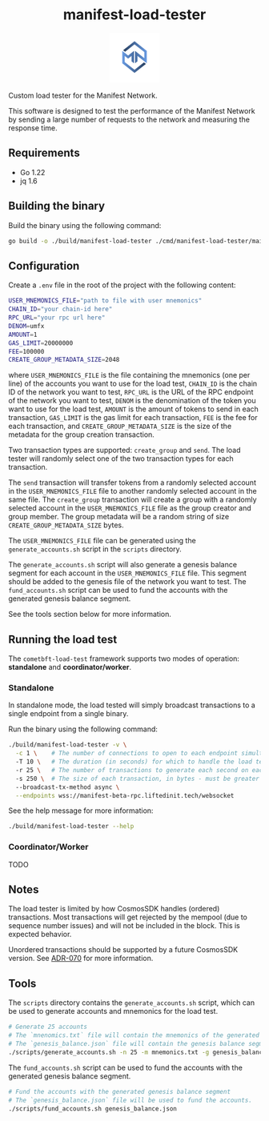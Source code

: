 <h1 align="center">manifest-load-tester</h1>

<p align="center">
  <img src="https://raw.githubusercontent.com/cosmos/chain-registry/00df6ff89abd382f9efe3d37306c353e2bd8d55c/manifest/images/manifest.png" alt="Manifest Network" width="100"/>
</p>

Custom load tester for the Manifest Network.

This software is designed to test the performance of the Manifest Network by sending a large number of requests to the network and measuring the response time.

## Requirements

- Go 1.22
- jq 1.6

## Building the binary

Build the binary using the following command:

```bash
go build -o ./build/manifest-load-tester ./cmd/manifest-load-tester/main.go 
```

## Configuration

Create a `.env` file in the root of the project with the following content:

```bash
USER_MNEMONICS_FILE="path to file with user mnemonics"
CHAIN_ID="your chain-id here"
RPC_URL="your rpc url here"
DENOM=umfx
AMOUNT=1
GAS_LIMIT=20000000
FEE=100000
CREATE_GROUP_METADATA_SIZE=2048
````

where `USER_MNEMONICS_FILE` is the file containing the mnemonics (one per line) of the accounts you want to use for the load test, 
      `CHAIN_ID` is the chain ID of the network you want to test, 
      `RPC_URL` is the URL of the RPC endpoint of the network you want to test, 
      `DENOM` is the denomination of the token you want to use for the load test, 
      `AMOUNT` is the amount of tokens to send in each transaction, 
      `GAS_LIMIT` is the gas limit for each transaction, 
      `FEE` is the fee for each transaction, and 
      `CREATE_GROUP_METADATA_SIZE` is the size of the metadata for the group creation transaction.

Two transaction types are supported: `create_group` and `send`. The load tester will randomly select one of the two transaction types for each transaction.

The `send` transaction will transfer tokens from a randomly selected account in the `USER_MNEMONICS_FILE` file to another randomly selected account in the same file.
The `create_group` transaction will create a group with a randomly selected account in the `USER_MNEMONICS_FILE` file as the group creator and group member. The group metadata will be a random string of size `CREATE_GROUP_METADATA_SIZE` bytes.

The `USER_MNEMONICS_FILE` file can be generated using the `generate_accounts.sh` script in the `scripts` directory.

The `generate_accounts.sh` script will also generate a genesis balance segment for each account in the `USER_MNEMONICS_FILE` file. This segment should be added to the genesis file of the network you want to test. 
The `fund_accounts.sh` script can be used to fund the accounts with the generated genesis balance segment.

See the tools section below for more information.

## Running the load test

The `cometbft-load-test` framework supports two modes of operation: **standalone** and **coordinator/worker**.

### Standalone

In standalone mode, the load tested will simply broadcast transactions to a single endpoint from a single binary.

Run the binary using the following command:

```bash
./build/manifest-load-tester -v \
  -c 1 \    # The number of connections to open to each endpoint simultaneously
  -T 10 \   # The duration (in seconds) for which to handle the load test
  -r 25 \   # The number of transactions to generate each second on each connection, to each endpoint
  -s 250 \  # The size of each transaction, in bytes - must be greater than 40
  --broadcast-tx-method async \
  --endpoints wss://manifest-beta-rpc.liftedinit.tech/websocket
```

See the help message for more information:

```bash
./build/manifest-load-tester --help
```

### Coordinator/Worker

TODO

## Notes

The load tester is limited by how CosmosSDK handles (ordered) transactions. Most transactions will get rejected by the mempool (due to sequence number issues) and will not be included in the block. This is expected behavior.

Unordered transactions should be supported by a future CosmosSDK version. See [ADR-070](https://github.com/cosmos/cosmos-sdk/blob/main/docs/architecture/adr-070-unordered-transactions.md) for more information.

## Tools

The `scripts` directory contains the `generate_accounts.sh` script, which can be used to generate accounts and mnemonics for the load test.

```bash
# Generate 25 accounts 
# The `mnenomics.txt` file will contain the mnemonics of the generated accounts, one per line. 
# The `genesis_balance.json` file will contain the genesis balance segment for each account.
./scripts/generate_accounts.sh -n 25 -m mnemonics.txt -g genesis_balance.json
```

The `fund_accounts.sh` script can be used to fund the accounts with the generated genesis balance segment.

```bash 
# Fund the accounts with the generated genesis balance segment
# The `genesis_balance.json` file will be used to fund the accounts.
./scripts/fund_accounts.sh genesis_balance.json
```


